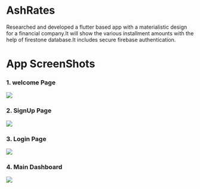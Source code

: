 # AshRates
Researched and developed a flutter based app with a materialistic design for a financial company.It will show the various installment amounts with the help of firestone database.It includes secure firebase authentication.



# App ScreenShots
### 1. welcome Page
<img src="Images/as1.png">




### 2. SignUp Page
<img src="Images/as2.png">




### 3. Login Page
<img src="Images/as3.png">



### 4. Main Dashboard
<img src="Images/as4.png">
